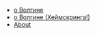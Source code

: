 - [о Волгине](Digital_Quest_gomer_song.md)
- [о Волгине (Хеймскринга!)](Digital_Quest_viking_song.md)
- [About](about.md)
